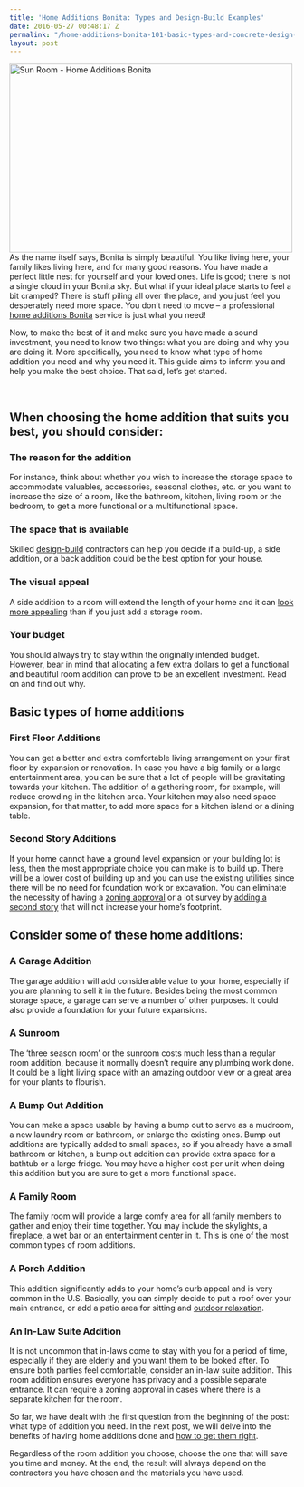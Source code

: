 ```yaml
---
title: 'Home Additions Bonita: Types and Design-Build Examples'
date: 2016-05-27 00:48:17 Z
permalink: "/home-additions-bonita-101-basic-types-and-concrete-design-build-examples/"
layout: post
---
```


<img class="wp-image-3074 alignright" src="http://murraylampert.com/wp-content/uploads/Sun-Room-Home-Additions-Bonita.jpg" alt="Sun Room - Home Additions Bonita" width="500" height="333" />As the name itself says, Bonita is simply beautiful. You like living here, your family likes living here, and for many good reasons. You have made a perfect little nest for yourself and your loved ones. Life is good; there is not a single cloud in your Bonita sky. But what if your ideal place starts to feel a bit cramped? There is stuff piling all over the place, and you just feel you desperately need more space. You don’t need to move – a professional <a href="http://murraylampert.com/room-additions-bonita">home additions Bonita</a> service is just what you need!

Now, to make the best of it and make sure you have made a sound investment, you need to know two things: what you are doing and why you are doing it. More specifically, you need to know what type of home addition you need and why you need it. This guide aims to inform you and help you make the best choice. That said, let’s get started.

&nbsp;
<h2>When choosing the home addition that suits you best, you should consider:</h2>
<h3>The reason for the addition</h3>
For instance, think about whether you wish to increase the storage space to accommodate valuables, accessories, seasonal clothes, etc. or you want to increase the size of a room, like the bathroom, kitchen, living room or the bedroom, to get a more functional or a multifunctional space.
<h3>The space that is available</h3>
Skilled <a href="http://murraylampert.com/san-diego-design-build-contractors/">design-build</a> contractors can help you decide if a build-up, a side addition, or a back addition could be the best option for your house.
<h3>The visual appeal</h3>
A side addition to a room will extend the length of your home and it can <a href="http://murraylampert.com/room-additions-gallery/">look more appealing</a> than if you just add a storage room.
<h3>Your budget</h3>
You should always try to stay within the originally intended budget. However, bear in mind that allocating a few extra dollars to get a functional and beautiful room addition can prove to be an excellent investment. Read on and find out why.
<h2>Basic types of home additions</h2>
<h3>First Floor Additions</h3>
You can get a better and extra comfortable living arrangement on your first floor by expansion or renovation. In case you have a big family or a large entertainment area, you can be sure that a lot of people will be gravitating towards your kitchen. The addition of a gathering room, for example, will reduce crowding in the kitchen area. Your kitchen may also need space expansion, for that matter, to add more space for a kitchen island or a dining table.
<h3>Second Story Additions</h3>
If your home cannot have a ground level expansion or your building lot is less, then the most appropriate choice you can make is to build up. There will be a lower cost of building up and you can use the existing utilities since there will be no need for foundation work or excavation. You can eliminate the necessity of having a <a href="http://www.sandiegocounty.gov/content/sdc/pds/zoning.html">zoning approval</a> or a lot survey by <a href="http://murraylampert.com/san-diego-second-story-addition/">adding a second story</a> that will not increase your home’s footprint.
<h2>Consider some of these home additions:</h2>
<h3>A Garage Addition</h3>
The garage addition will add considerable value to your home, especially if you are planning to sell it in the future. Besides being the most common storage space, a garage can serve a number of other purposes. It could also provide a foundation for your future expansions.
<h3>A Sunroom</h3>
The ‘three season room’ or the sunroom costs much less than a regular room addition, because it normally doesn’t require any plumbing work done. It could be a light living space with an amazing outdoor view or a great area for your plants to flourish.
<h3>A Bump Out Addition</h3>
You can make a space usable by having a bump out to serve as a mudroom, a new laundry room or bathroom, or enlarge the existing ones. Bump out additions are typically added to small spaces, so if you already have a small bathroom or kitchen, a bump out addition can provide extra space for a bathtub or a large fridge. You may have a higher cost per unit when doing this addition but you are sure to get a more functional space.
<h3>A Family Room</h3>
The family room will provide a large comfy area for all family members to gather and enjoy their time together. You may include the skylights, a fireplace, a wet bar or an entertainment center in it. This is one of the most common types of room additions.
<h3>A Porch Addition</h3>
This addition significantly adds to your home’s curb appeal and is very common in the U.S. Basically, you can simply decide to put a roof over your main entrance, or add a patio area for sitting and <a href="http://murraylampert.com/san-diego-outdoor-living-space-design/">outdoor relaxation</a>.
<h3>An In-Law Suite Addition</h3>
It is not uncommon that in-laws come to stay with you for a period of time, especially if they are elderly and you want them to be looked after. To ensure both parties feel comfortable, consider an in-law suite addition. This room addition ensures everyone has privacy and a possible separate entrance. It can require a zoning approval in cases where there is a separate kitchen for the room.

So far, we have dealt with the first question from the beginning of the post: what type of addition you need. In the next post, we will delve into the benefits of having home additions done and <a href="http://murraylampert.com/home-additions-poway-get-direct-benefits-gets-these-covered/">how to get them right</a>.

Regardless of the room addition you choose, choose the one that will save you time and money. At the end, the result will always depend on the contractors you have chosen and the materials you have used.

&nbsp;

&nbsp;

&nbsp;

&nbsp;
